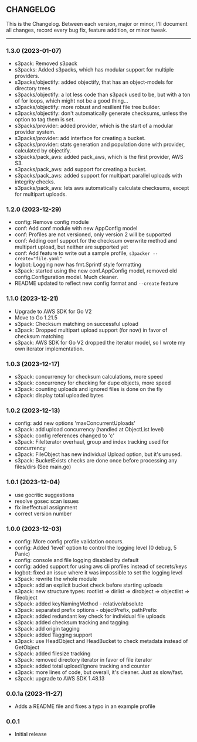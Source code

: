 ## CHANGELOG
This is the Changelog. Between each version, major or minor, I'll document all changes, record every 
bug fix, feature addition, or minor tweak. 

---
### **1.3.0** (2023-01-07)
- s3pack: Removed s3pack
- s3packs: Added s3packs, which has modular support for multiple providers.
- s3packs/objectify: added objectify, that has an object-models for directory trees
- s3packs/objectify: a lot less code than s3pack used to be, but with a ton of for loops, which might not be a good thing...
- s3packs/objectify: more robust and resilient file tree builder.
- s3packs/objectify: don't automatically generate checksums, unless the option to tag them is set.
- s3packs/provider: added provider, which is the start of a modular provider system.
- s3packs/provider: add interface for creating a bucket.
- s3packs/provider: stats generation and population done with provider, calculated by objectify.
- s3packs/pack_aws: added pack_aws, which is the first provider, AWS S3.
- s3packs/pack_aws: add support for creating a bucket.
- s3packs/pack_aws: added support for multipart parallel uploads with integrity checks.
- s3packs/pack_aws: lets aws automatically calculate checksums, except for multipart uploads.

### **1.2.0** (2023-12-29)
- config: Remove config module
- conf: Add conf module with new AppConfig model
- conf: Profiles are not versioned, only version 2 will be supported
- conf: Adding conf support for the checksum overwrite method and multipart upload, but neither are supported yet
- conf: Add feature to write out a sample profile, `s3packer --create="file.yaml"`
- logbot: Logging now has fmt.Sprintf style formatting
- s3pack: started using the new conf.AppConfig model, removed old config.Configuration model. Much cleaner.
- README updated to reflect new config format and `--create` feature

### **1.1.0** (2023-12-21)
- Upgrade to AWS SDK for Go V2
- Move to Go 1.21.5
- s3pack: Checksum matching on successful upload
- s3pack: Dropped multipart upload support (for now) in favor of checksum matching
- s3pack: AWS SDK for Go V2 dropped the iterator model, so I wrote my own iterator implementation.

### **1.0.3** (2023-12-17)
- s3pack: concurrency for checksum calculations, more speed
- s3pack: concurrency for checking for dupe objects, more speed
- s3pack: counting uploads and ignored files is done on the fly
- s3pack: display total uploaded bytes

### **1.0.2** (2023-12-13)
- config: add new options 'maxConcurrentUploads'
- s3pack: add upload concurrency (handled at ObjectList level)
- s3pack: config references changed to 'c'
- s3pack: FileIterator overhaul, group and index tracking used for concurrency
- s3pack: FileObject has new individual Upload option, but it's unused.
- s3pack: BucketExists checks are done once before processing any files/dirs (See main.go)

### **1.0.1** (2023-12-04)
- use gocritic suggestions
- resolve gosec scan issues
- fix ineffectual assignment
- correct version number

### **1.0.0** (2023-12-03)
- config: More config profile validation occurs.
- config: Added 'level' option to control the logging level (0 debug, 5 Panic)
- config: console and file logging disabled by default
- config: added support for using aws cli profiles instead of secrets/keys
- logbot: fixed an issue where it was impossible to set the logging level
- s3pack: rewrite the whole module
- s3pack: add an explicit bucket check before starting uploads
- s3pack: new structure types: rootlist => dirlist => dirobject => objectlist => fileobject
- s3pack: added keyNamingMethod - relative/absolute
- s3pack: separated prefix options - objectPrefix, pathPrefix
- s3pack: added redundant key check for individual file uploads
- s3pack: added checksum tracking and tagging
- s3pack: add origin tagging
- s3pack: added Tagging support
- s3pack: use HeadObject and HeadBucket to check metadata instead of GetObject
- s3pack: added filesize tracking
- s3pack: removed directory iterator in favor of file iterator
- s3pack: added total upload/ignore tracking and counter
- s3pack: more lines of code, but overall, it's cleaner. Just as slow/fast.
- s3pack: upgrade to AWS SDK 1.48.13

### **0.0.1a** (2023-11-27)

- Adds a README file and fixes a typo in an example profile

### **0.0.1**

- Initial release

